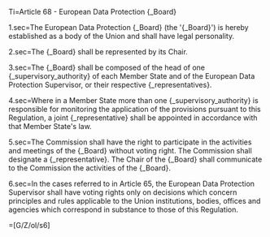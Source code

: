 Ti=Article 68 - European Data Protection {_Board}

1.sec=The European Data Protection {_Board} (the '{_Board}') is hereby established as a body of the Union and shall have legal personality.

2.sec=The {_Board} shall be represented by its Chair.

3.sec=The {_Board} shall be composed of the head of one {_supervisory_authority} of each Member State and of the European Data Protection Supervisor, or their respective {_representatives}.

4.sec=Where in a Member State more than one {_supervisory_authority} is responsible for monitoring the application of the provisions pursuant to this Regulation, a joint {_representative} shall be appointed in accordance with that Member State's law.

5.sec=The Commission shall have the right to participate in the activities and meetings of the {_Board} without voting right. The Commission shall designate a {_representative}. The Chair of the {_Board} shall communicate to the Commission the activities of the {_Board}.

6.sec=In the cases referred to in Article 65, the European Data Protection Supervisor shall have voting rights only on decisions which concern principles and rules applicable to the Union institutions, bodies, offices and agencies which correspond in substance to those of this Regulation.

=[G/Z/ol/s6]
